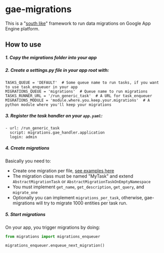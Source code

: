 gae-migrations
==============

This is a "[south like](http://south.readthedocs.org/en/latest)" framework to run data migrations on Google App Engine platform.

## How to use

##### 1. Copy the migrations folder into your app

##### 2. Create a settings.py file in your app root with:

```
TASKS_QUEUE = 'DEFAULT'  # Some queue name to run tasks, if you want to use task_enqueuer in your app
MIGRATIONS_QUEUE = 'migrations'  # Queue name to run migrations
TASKS_RUNNER_URL = '/run_generic_task'  # A URL for task_enqueuer
MIGRATIONS_MODULE = 'module.where.you.keep.your.migrations'  # A python module where you'll keep your migrations
```

##### 3. Register the task handler on your `app.yaml`:

```
- url: /run_generic_task
  script: migrations.gae_handler.application
  login: admin
```

##### 4. Create migrations

Basically you need to:

* Create one migration per file, [see examples here](https://github.com/qmagico/gae-migrations/tree/master/tests/my/migrations)
* The migration class must be named "MyTask" and extend `AbstractMigrationTask` or `AbstractMigrationTaskOnEmptyNamespace`
* You must implement `get_name`, `get_description`, `get_query`, and `migrate_one`
* Optionally you can implement `migrations_per_task`, otherwise, gae-migrations will try to migrate 1000 entities per task run.

##### 5. Start migrations

On your app, you trigger migrations by doing:

```python
from migrations import migrations_enqueuer

migrations_enqueuer.enqueue_next_migration()
```

